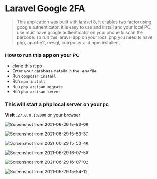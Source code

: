 # Laravel Google 2FA

> This application was built with laravel 8, it enables two factor using google authenticator. 
> it is easy to use and install and your local PC.
> use must have google authenticator on your phone to scan the barcode.
> To run this laravel app on your local php you need to have php, apache2, mysql, composer and npm installed,

### How to run this app on your PC
- clone this repo
- Enter your database details in the .env file
- Run `composer install`
- Run `npm install`
- Run `php artisan migrate`
- Run `php artisan server`

### This will start a php local server on your pc 
**Visit** `127.0.0.1:8000` on your browser

![Screenshot from 2021-06-29 15-53-06](https://user-images.githubusercontent.com/28990981/123822087-df4dc300-d8f3-11eb-9498-18b16abf284c.png)

![Screenshot from 2021-06-29 15-53-37](https://user-images.githubusercontent.com/28990981/123822104-e4127700-d8f3-11eb-81bb-59949606f726.png)

![Screenshot from 2021-06-29 15-53-46](https://user-images.githubusercontent.com/28990981/123822137-eaa0ee80-d8f3-11eb-8599-c9d517685170.png)

![Screenshot from 2021-06-29 16-07-50](https://user-images.githubusercontent.com/28990981/123822603-597e4780-d8f4-11eb-8f99-02ce6083ef34.png)

![Screenshot from 2021-06-29 16-07-02](https://user-images.githubusercontent.com/28990981/123822573-53886680-d8f4-11eb-8090-4649b323bc92.png)

![Screenshot from 2021-06-29 15-54-12](https://user-images.githubusercontent.com/28990981/123822155-ef65a280-d8f3-11eb-9465-3379fe3dafe0.png)
